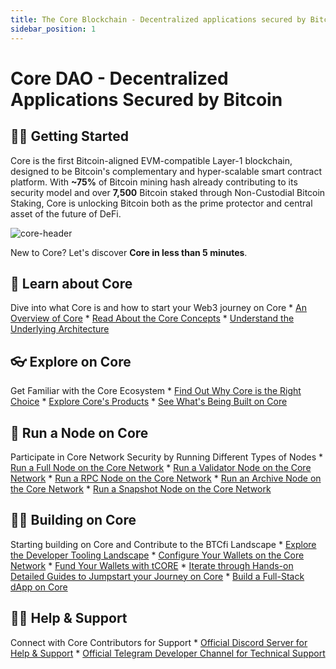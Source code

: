 ```yaml
---
title: The Core Blockchain - Decentralized applications secured by Bitcoin
sidebar_position: 1
---
```


# Core DAO - Decentralized Applications Secured by Bitcoin

## 👨‍💻 Getting Started

Core is the first Bitcoin-aligned EVM-compatible Layer-1 blockchain, designed to be Bitcoin's complementary and hyper-scalable smart contract platform. With **~75%** of Bitcoin mining hash already contributing to its security model and over **7,500** Bitcoin staked through Non-Custodial Bitcoin Staking, Core is unlocking Bitcoin both as the prime protector and central asset of the future of DeFi.

![core-header](../static/img/core-header.png)

New to Core? Let's discover **Core in less than 5 minutes**.

## 📔 Learn about Core

Dive into what Core is and how to start your Web3 journey on Core
\* [An Overview of Core](./Learn/introduction/what-is-core-chain.md)
\* [Read About the Core Concepts](category/core-concepts)
\* [Understand the Underlying Architecture](./Learn/core-concepts/architecture.md)

## 👓 Explore on Core

Get Familiar with the Core Ecosystem
\* [Find Out Why Core is the Right Choice](./Learn/introduction/why-core-chain.md)
\* [Explore Core's Products](category/products)
\* [See What's Being Built on Core](https://coredao.org/explore/ecosystem)

## 🔌 Run a Node on Core

Participate in Core Network Security by Running Different Types of Nodes
\* [Run a Full Node on the Core Network](./Node/Full-Node/on-mainnet.md)
\* [Run a Validator Node on the Core Network](./Node/config/validator-node-config.md)
\* [Run a RPC Node on the Core Network](./Node/config/rpc-node-config.md)
\* [Run an Archive Node on the Core Network](./Node/config/archive-node-config.md)
\* [Run a Snapshot Node on the Core Network](./Node/config/snapshot-node-config.md)

## 👨‍🔧 Building on Core

Starting building on Core and Contribute to the BTCfi Landscape
\* [Explore the Developer Tooling Landscape](./Dev-Guide/dev-tools.md)
\* [Configure Your Wallets on the Core Network](./Dev-Guide/core-testnet-wallet-config.md)
\* [Fund Your Wallets with tCORE](./Dev-Guide/core-faucet.md)
\* [Iterate through Hands-on Detailed Guides to Jumpstart your Journey on Core](category/dev-guides)
\* [Build a Full-Stack dApp on Core](./Dev-Guide/dapp-on-core.md)

## 🙋‍♀️ Help & Support

Connect with Core Contributors for Support
\* [Official Discord Server for Help & Support](https://discord.com/invite/coredaoofficial)
\* [Official Telegram Developer Channel for Technical Support](https://t.me/CoreDAOTelegram)
